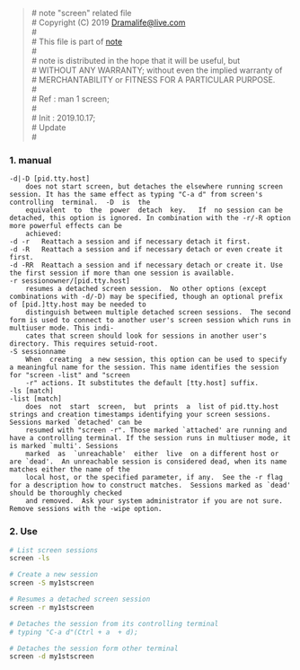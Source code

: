 > \# note "screen" related file  
\# Copyright (C) 2019 Dramalife@live.com  
\#   
\# This file is part of [note](https://github.com/Dramalife/note.git)  
\#   
\# note is distributed in the hope that it will be useful, but  
\# WITHOUT ANY WARRANTY; without even the implied warranty of  
\# MERCHANTABILITY or FITNESS FOR A PARTICULAR PURPOSE.  
\#  
\# Ref : man 1 screen;  
\#  
\# Init : 2019.10.17;  
\# Update   
\#  
  


### 1. manual

```man
-d|-D [pid.tty.host]
	does not start screen, but detaches the elsewhere running screen session. It has the same effect as typing "C-a d" from screen's controlling  terminal.  -D  is  the
	equivalent  to  the  power  detach  key.   If  no session can be detached, this option is ignored. In combination with the -r/-R option more powerful effects can be
	achieved:
-d -r   Reattach a session and if necessary detach it first.
-d -R   Reattach a session and if necessary detach or even create it first.
-d -RR  Reattach a session and if necessary detach or create it. Use the first session if more than one session is available.
-r sessionowner/[pid.tty.host]
	resumes a detached screen session.  No other options (except combinations with -d/-D) may be specified, though an optional prefix of [pid.]tty.host may be needed to
	distinguish between multiple detached screen sessions.  The second form is used to connect to another user's screen session which runs in multiuser mode. This indi‐
	cates that screen should look for sessions in another user's directory. This requires setuid-root.
-S sessionname
	When  creating  a new session, this option can be used to specify a meaningful name for the session. This name identifies the session for "screen -list" and "screen
	-r" actions. It substitutes the default [tty.host] suffix.
-ls [match]
-list [match]
	does  not  start  screen,  but  prints  a  list of pid.tty.host strings and creation timestamps identifying your screen sessions.  Sessions marked `detached' can be
	resumed with "screen -r". Those marked `attached' are running and have a controlling terminal. If the session runs in multiuser mode, it is marked `multi'. Sessions
	marked  as  `unreachable'  either  live  on a different host or are `dead'.  An unreachable session is considered dead, when its name matches either the name of the
	local host, or the specified parameter, if any.  See the -r flag for a description how to construct matches.  Sessions marked as `dead' should be thoroughly checked
	and removed.  Ask your system administrator if you are not sure. Remove sessions with the -wipe option.
```

### 2. Use

```bash
# List screen sessions
screen -ls

# Create a new session
screen -S my1stscreen

# Resumes a detached screen session
screen -r my1stscreen

# Detaches the session from its controlling terminal
# typing "C-a d"(Ctrl + a  + d);

# Detaches the session form other terminal
screen -d my1stscreen
```

